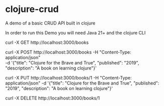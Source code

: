 # clojure-crud
A demo of a basic CRUD API built in clojure

In order to run this Demo you will need Java 21+ and the clojure CLI



curl -X GET http://localhost:3000/books

curl -X POST http://localhost:3000/books
    -H "Content-Type: application/json"      
    -d '{"title": "Clojure for the Brave and True", "published": "2019", "description": "A book on learning clojure"}'

curl -X PUT http://localhost:3000/books/1 
    -H "Content-Type: application/json" 
    -d '{"title": "Clojure for the Brave and True", "published": "2019", "description": "A book on learning clojure"}'

curl -X DELETE http://localhost:3000/books/1
